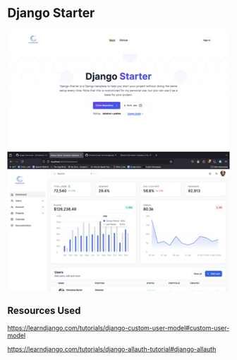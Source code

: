 # Django Starter

![landingpage](./landing.png)
![dashboardpage](./dashboard.png)


## Resources Used

https://learndjango.com/tutorials/django-custom-user-model#custom-user-model

https://learndjango.com/tutorials/django-allauth-tutorial#django-allauth

